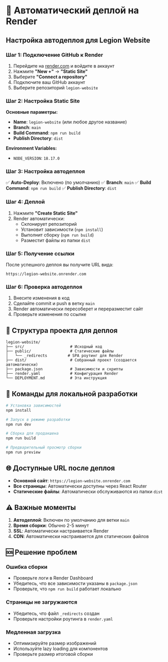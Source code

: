 # 🚀 Автоматический деплой на Render

## Настройка автодеплоя для Legion Website

### **Шаг 1: Подключение GitHub к Render**

1. Перейдите на [render.com](https://render.com) и войдите в аккаунт
2. Нажмите **"New +"** → **"Static Site"**
3. Выберите **"Connect a repository"**
4. Подключите ваш GitHub аккаунт
5. Выберите репозиторий `legion-website`

### **Шаг 2: Настройка Static Site**

**Основные параметры:**
- **Name**: `legion-website` (или любое другое название)
- **Branch**: `main`
- **Build Command**: `npm run build`
- **Publish Directory**: `dist`

**Environment Variables:**
- `NODE_VERSION`: `18.17.0`

### **Шаг 3: Настройка автодеплоя**

✅ **Auto-Deploy**: Включено (по умолчанию)
✅ **Branch**: `main`
✅ **Build Command**: `npm run build`
✅ **Publish Directory**: `dist`

### **Шаг 4: Деплой**

1. Нажмите **"Create Static Site"**
2. Render автоматически:
   - Склонирует репозиторий
   - Установит зависимости (`npm install`)
   - Выполнит сборку (`npm run build`)
   - Разместит файлы из папки `dist`

### **Шаг 5: Получение ссылки**

После успешного деплоя вы получите URL вида:
```
https://legion-website.onrender.com
```

### **Шаг 6: Проверка автодеплоя**

1. Внесите изменения в код
2. Сделайте commit и push в ветку `main`
3. Render автоматически пересоберет и переразместит сайт
4. Проверьте изменения по ссылке

## 📁 Структура проекта для деплоя

```
legion-website/
├── src/                    # Исходный код
├── public/                 # Статические файлы
│   └── _redirects         # SPA роутинг для Render
├── dist/                   # Собранный проект (создается автоматически)
├── package.json            # Зависимости и скрипты
├── render.yaml             # Конфигурация Render
└── DEPLOYMENT.md           # Эта инструкция
```

## 🔧 Команды для локальной разработки

```bash
# Установка зависимостей
npm install

# Запуск в режиме разработки
npm run dev

# Сборка для продакшена
npm run build

# Предварительный просмотр сборки
npm run preview
```

## 🌐 Доступные URL после деплоя

- **Основной сайт**: `https://legion-website.onrender.com`
- **Все страницы**: Автоматически доступны через React Router
- **Статические файлы**: Автоматически обслуживаются из папки `dist`

## ⚠️ Важные моменты

1. **Автодеплой**: Включен по умолчанию для ветки `main`
2. **Время сборки**: Обычно 2-5 минут
3. **SSL**: Автоматически настраивается Render
4. **CDN**: Автоматически настраивается для статических файлов

## 🆘 Решение проблем

### Ошибка сборки
- Проверьте логи в Render Dashboard
- Убедитесь, что все зависимости указаны в `package.json`
- Проверьте, что `npm run build` работает локально

### Страницы не загружаются
- Убедитесь, что файл `_redirects` создан
- Проверьте настройки роутинга в `render.yaml`

### Медленная загрузка
- Оптимизируйте размер изображений
- Используйте lazy loading для компонентов
- Проверьте размер итоговой сборки
